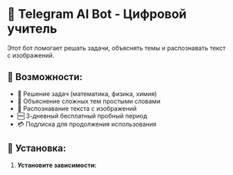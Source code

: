 # 🤖 Telegram AI Bot - Цифровой учитель

Этот бот помогает решать задачи, объяснять темы и распознавать текст с изображений.

## 🚀 Возможности:
- 🔢 Решение задач (математика, физика, химия)
- 📖 Объяснение сложных тем простыми словами
- 📸 Распознавание текста с изображений
- 🆓 3-дневный бесплатный пробный период
- 💳 Подписка для продолжения использования

## 🔧 Установка:
1. **Установите зависимости:**  
